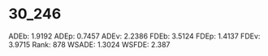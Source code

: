# 30_246

ADEb: 1.9192
ADEp: 0.7457
ADEv: 2.2386
FDEb: 3.5124
FDEp: 1.4137
FDEv: 3.9715
Rank: 878
WSADE: 1.3024
WSFDE: 2.387